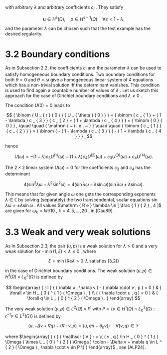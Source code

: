 with arbitrary $\lambda$ and arbitrary coefficients $c _ { i }$ . They satisfy  

$$
\boldsymbol { u } \in H ^ { s } ( \Omega ) , \quad p \in H ^ { s - 1 } ( \Omega ) \quad \forall s < 1 + \lambda ,
$$  

and the parameter $\lambda$ can be chosen such that the test example has the desired regularity.  

# 3.2 Boundary conditions  

As in Subsection 2.2, the coefficients $c _ { i }$ and the parameter $\lambda$ can be used to satisfy homogeneous boundary conditions. Two boundary conditions for both $\theta = 0$ and $\theta = \omega$ give a homogeneous linear system of 4 equations which has a non-trivial solution iff the determinant vanishes. This condition is used to find again a countable number of values of $\lambda$ . Let us sketch this approach for the case of Dirichlet boundary conditions and $\lambda \neq 0$ .  

The condition $U ( 0 ) = 0$ leads to  

$$
{ \binom { U _ { r } ( 0 ) } { U _ { \theta } ( 0 ) } } = { \binom { c _ { 1 } + ( 1 - \lambda ) c _ { 3 } } { c _ { 2 } + ( 1 + \lambda ) c _ { 4 } } } = { \binom { 0 } { 0 } } , \quad \quad { \mathrm { ~ i . e . ~ } } \quad \quad { \binom { c _ { 1 } } { c _ { 2 } } } = { \binom { - ( 1 - \lambda ) c _ { 3 } } { - ( 1 + \lambda ) c _ { 4 } } } ,
$$  

hence  

$$
U ( \omega ) = - ( 1 - \lambda ) c _ { 3 } U ^ { ( 1 ) } ( \omega ) - ( 1 + \lambda ) c _ { 4 } U ^ { ( 2 ) } ( \omega ) + c _ { 3 } U ^ { ( 3 ) } ( \omega ) + c _ { 4 } U ^ { ( 4 ) } ( \omega ) .
$$  

The $2 \times 2$ linear system $U ( \omega ) = 0$ for the coefficients $c _ { 3 }$ and $c _ { 4 }$ has the determinant  

$$
4 ( \sin ^ { 2 } \lambda \omega - \lambda ^ { 2 } \sin ^ { 2 } \omega ) = 4 ( \sin \lambda \omega - \lambda \sin \omega ) ( \sin \lambda \omega + \lambda \sin \omega ) .
$$  

This means that for given angle $\omega$ one gets the corresponding exponents $\lambda \ \in \ \mathbb { C }$ by solving (separately) the two transcendental, scalar equations $\sin \lambda \omega = \pm \lambda \sin \omega$ . All values $\mathrm { R e } \lambda \in [ \frac { 1 } { 2 } , 4 ]$ are given for $\omega _ { k } = k \pi / 1 0$ , $k = 4 , 5 , \ldots , 2 0$ , in [Dau89].  

# 3.3 Weak and very weak solutions  

As in Subsection 2.3, the pair $( u , p )$ is a weak solution for $\lambda > 0$ and a very weak solution for $- \operatorname* { m i n } ( 1 , \xi ) < \lambda \leq 0$ , where  

$$
\xi = \operatorname* { m i n } \{ \mathrm { R e } \lambda > 0 \colon \lambda \ \mathrm { s a t i s f i e s ~ ( 3 . 2 ) } \}
$$  

in the case of Dirichlet boundary conditions. The weak solution $( u , p ) \in H ^ { 1 } ( \Omega ) \times L _ { 0 } ^ { 2 } ( \Omega )$ is defined by  

$$
\begin{array} { r l } { ( \nabla u , \nabla v ) - ( \nabla \cdot v , p ) = 0 } & { \forall v \in H _ { 0 } ^ { 1 } ( \Omega ) , } \\ { ( \nabla \cdot u , q ) = 0 } & { \forall q \in L _ { 0 } ^ { 2 } ( \Omega ) . } \end{array}
$$  

The very weak solution $( y , p ) \in L ^ { 2 } ( \Omega ) \times P ^ { \prime }$ with $P = \{ v \in H ^ { 1 } ( \Omega ) \cap L _ { 0 } ^ { 2 } ( \Omega ) : r ^ { - 1 } v \in L ^ { 2 } ( \Omega ) \}$ is defined by  

$$
( u , - \Delta v + \nabla q ) - ( \nabla \cdot v , p ) = \langle u , q n - \partial _ { n } v \rangle _ { \Gamma } \quad \forall ( v , q ) \in \mathcal V
$$  

where $\begin{array} { r } { \mathscr { V } : = \{ ( v , q ) \in H _ { 0 } ^ { 1 } ( \Omega ) \times L _ { 0 } ^ { 2 } ( \Omega ) \colon - \Delta v + \nabla q \in L ^ { 2 } ( \Omega ) , \nabla \cdot v \in P \} } \end{array}$ , see [ALP24].  